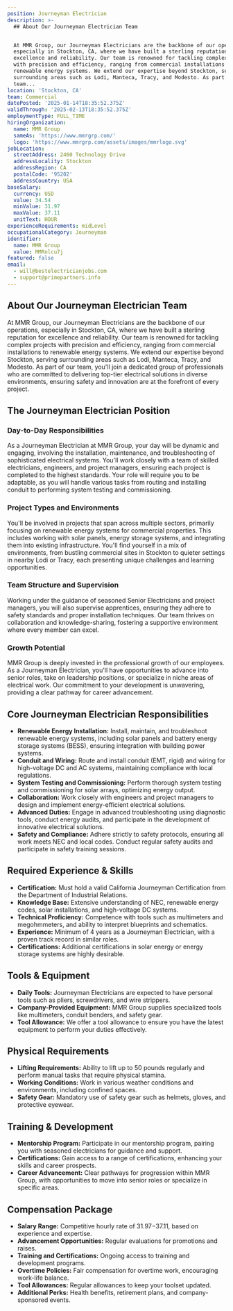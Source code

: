 ```yaml
---
position: Journeyman Electrician
description: >-
  ## About Our Journeyman Electrician Team


  At MMR Group, our Journeyman Electricians are the backbone of our operations,
  especially in Stockton, CA, where we have built a sterling reputation for
  excellence and reliability. Our team is renowned for tackling complex projects
  with precision and efficiency, ranging from commercial installations to
  renewable energy systems. We extend our expertise beyond Stockton, serving
  surrounding areas such as Lodi, Manteca, Tracy, and Modesto. As part of our
  team...
location: 'Stockton, CA'
team: Commercial
datePosted: '2025-01-14T18:35:52.375Z'
validThrough: '2025-02-13T18:35:52.375Z'
employmentType: FULL_TIME
hiringOrganization:
  name: MMR Group
  sameAs: 'https://www.mmrgrp.com/'
  logo: 'https://www.mmrgrp.com/assets/images/mmrlogo.svg'
jobLocation:
  streetAddress: 2460 Technology Drive
  addressLocality: Stockton
  addressRegion: CA
  postalCode: '95202'
  addressCountry: USA
baseSalary:
  currency: USD
  value: 34.54
  minValue: 31.97
  maxValue: 37.11
  unitText: HOUR
experienceRequirements: midLevel
occupationalCategory: Journeyman
identifier:
  name: MMR Group
  value: MMRnlcu7j
featured: false
email:
  - will@bestelectricianjobs.com
  - support@primepartners.info
---
```




## About Our Journeyman Electrician Team

At MMR Group, our Journeyman Electricians are the backbone of our operations, especially in Stockton, CA, where we have built a sterling reputation for excellence and reliability. Our team is renowned for tackling complex projects with precision and efficiency, ranging from commercial installations to renewable energy systems. We extend our expertise beyond Stockton, serving surrounding areas such as Lodi, Manteca, Tracy, and Modesto. As part of our team, you'll join a dedicated group of professionals who are committed to delivering top-tier electrical solutions in diverse environments, ensuring safety and innovation are at the forefront of every project.

## The Journeyman Electrician Position

### Day-to-Day Responsibilities

As a Journeyman Electrician at MMR Group, your day will be dynamic and engaging, involving the installation, maintenance, and troubleshooting of sophisticated electrical systems. You'll work closely with a team of skilled electricians, engineers, and project managers, ensuring each project is completed to the highest standards. Your role will require you to be adaptable, as you will handle various tasks from routing and installing conduit to performing system testing and commissioning.

### Project Types and Environments

You'll be involved in projects that span across multiple sectors, primarily focusing on renewable energy systems for commercial properties. This includes working with solar panels, energy storage systems, and integrating them into existing infrastructure. You'll find yourself in a mix of environments, from bustling commercial sites in Stockton to quieter settings in nearby Lodi or Tracy, each presenting unique challenges and learning opportunities.

### Team Structure and Supervision

Working under the guidance of seasoned Senior Electricians and project managers, you will also supervise apprentices, ensuring they adhere to safety standards and proper installation techniques. Our team thrives on collaboration and knowledge-sharing, fostering a supportive environment where every member can excel.

### Growth Potential

MMR Group is deeply invested in the professional growth of our employees. As a Journeyman Electrician, you'll have opportunities to advance into senior roles, take on leadership positions, or specialize in niche areas of electrical work. Our commitment to your development is unwavering, providing a clear pathway for career advancement.

## Core Journeyman Electrician Responsibilities

- **Renewable Energy Installation:** Install, maintain, and troubleshoot renewable energy systems, including solar panels and battery energy storage systems (BESS), ensuring integration with building power systems.
- **Conduit and Wiring:** Route and install conduit (EMT, rigid) and wiring for high-voltage DC and AC systems, maintaining compliance with local regulations.
- **System Testing and Commissioning:** Perform thorough system testing and commissioning for solar arrays, optimizing energy output.
- **Collaboration:** Work closely with engineers and project managers to design and implement energy-efficient electrical solutions.
- **Advanced Duties:** Engage in advanced troubleshooting using diagnostic tools, conduct energy audits, and participate in the development of innovative electrical solutions.
- **Safety and Compliance:** Adhere strictly to safety protocols, ensuring all work meets NEC and local codes. Conduct regular safety audits and participate in safety training sessions.

## Required Experience & Skills

- **Certification:** Must hold a valid California Journeyman Certification from the Department of Industrial Relations.
- **Knowledge Base:** Extensive understanding of NEC, renewable energy codes, solar installations, and high-voltage DC systems.
- **Technical Proficiency:** Competence with tools such as multimeters and megohmmeters, and ability to interpret blueprints and schematics.
- **Experience:** Minimum of 4 years as a Journeyman Electrician, with a proven track record in similar roles.
- **Certifications:** Additional certifications in solar energy or energy storage systems are highly desirable.

## Tools & Equipment

- **Daily Tools:** Journeyman Electricians are expected to have personal tools such as pliers, screwdrivers, and wire strippers.
- **Company-Provided Equipment:** MMR Group supplies specialized tools like multimeters, conduit benders, and safety gear.
- **Tool Allowance:** We offer a tool allowance to ensure you have the latest equipment to perform your duties effectively.

## Physical Requirements

- **Lifting Requirements:** Ability to lift up to 50 pounds regularly and perform manual tasks that require physical stamina.
- **Working Conditions:** Work in various weather conditions and environments, including confined spaces.
- **Safety Gear:** Mandatory use of safety gear such as helmets, gloves, and protective eyewear.

## Training & Development

- **Mentorship Program:** Participate in our mentorship program, pairing you with seasoned electricians for guidance and support.
- **Certifications:** Gain access to a range of certifications, enhancing your skills and career prospects.
- **Career Advancement:** Clear pathways for progression within MMR Group, with opportunities to move into senior roles or specialize in specific areas.

## Compensation Package

- **Salary Range:** Competitive hourly rate of $31.97-$37.11, based on experience and expertise.
- **Advancement Opportunities:** Regular evaluations for promotions and raises.
- **Training and Certifications:** Ongoing access to training and development programs.
- **Overtime Policies:** Fair compensation for overtime work, encouraging work-life balance.
- **Tool Allowances:** Regular allowances to keep your toolset updated.
- **Additional Perks:** Health benefits, retirement plans, and company-sponsored events.